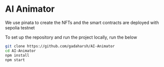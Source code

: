 # AI Animator

We use pinata to create the NFTs and the smart contracts are deployed with sepolia testnet

To set up the repository and run the project locally, run the below
```bash
git clone https://github.com/gadaharsh/AI-Animator
cd AI-Animator
npm install
npm start
```